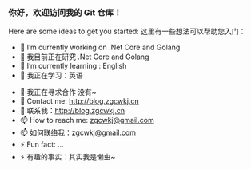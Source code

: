 ### 你好，欢迎访问我的 Git 仓库！

Here are some ideas to get you started:
这里有一些想法可以帮助您入门：

- 🔭 I’m currently working on .Net Core and Golang
- 🔭 我目前正在研究 .Net Core and Golang
- 🌱 I’m currently learning : English
- 🌱 我正在学习：英语
<!--- 👯 I’m looking to collaborate on not-->
- 👯 我正在寻求合作 没有~
- 💬 Contact me: http://blog.zgcwkj.cn
- 💬 联系我：http://blog.zgcwkj.cn
- 📫 How to reach me: zgcwkj@gmail.com
- 📫 如何联络我：zgcwkj@gmail.com
- ⚡ Fun fact: ...
- ⚡ 有趣的事实：其实我是懒虫~
